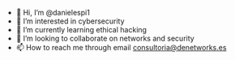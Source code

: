 - 👋 Hi, I’m @danielespi1
- 👀 I’m interested in cybersecurity
- 🌱 I’m currently learning ethical hacking
- 💞️ I’m looking to collaborate on networks and security
- 📫 How to reach me through email consultoria@denetworks.es

<!---
danielespi1/danielespi1 is a ✨ special ✨ repository because its `README.md` (this file) appears on your GitHub profile.
You can click the Preview link to take a look at your changes.
--->
